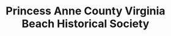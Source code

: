 ---
layout: repo
title: "Princess Anne County Virginia Beach Historical Society"
id: 16326
permalink: repos/16326/
---
